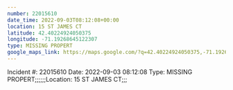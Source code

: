 ```yaml
---
number: 22015610
date_time: 2022-09-03T08:12:08+00:00
location: 15 ST JAMES CT
latitude: 42.40224924050375
longitude: -71.19268645122307
type: MISSING PROPERT
google_maps_link: https://maps.google.com/?q=42.40224924050375,-71.19268645122307
---
```


Incident #: 22015610  Date: 2022-09-03 08:12:08   Type: MISSING PROPERT;;;;;;Location: 15 ST JAMES CT;;;

